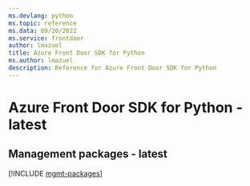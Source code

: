 ```yaml
---
ms.devlang: python
ms.topic: reference
ms.data: 09/20/2022
ms.service: frontdoor
author: lmazuel
title: Azure Front Door SDK for Python
ms.author: lmazuel
description: Reference for Azure Front Door SDK for Python
---
```

# Azure Front Door SDK for Python - latest

## Management packages - latest
[!INCLUDE [mgmt-packages](front-door-mgmt-index.md)]